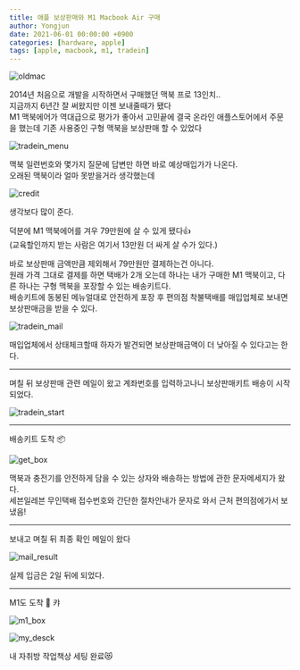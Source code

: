 ```yaml
---
title: 애플 보상판매와 M1 Macbook Air 구매
author: Yongjun
date: 2021-06-01 00:00:00 +0900
categories: [hardware, apple]
tags: [apple, macbook, m1, tradein]
---
```


![oldmac](../../assets/img/m1/oldmac.jpg)

2014년 처음으로 개발을 시작하면서 구매했던 맥북 프로 13인치..   
지금까지 6년간 잘 써왔지만 이젠 보내줄때가 됐다   
M1 맥북에어가 역대급으로 평가가 좋아서 고민끝에 결국 온라인 애플스토어에서 주문을 했는데 기존 사용중인 구형 맥북을 보상판매 할 수 있었다   

![tradein_menu](../../assets/img/m1/tradein1.png)

맥북 일련번호와 몇가지 질문에 답변만 하면 바로 예상매입가가 나온다.   
오래된 맥북이라 얼마 못받을거라 생각했는데   

![credit](../../assets/img/m1/credit.png)

생각보다 많이 준다.   
   
덕분에 M1 맥북에어를 겨우 79만원에 살 수 있게 됐다👍   
(교육할인까지 받는 사람은 여기서 13만원 더 싸게 살 수가 있다.)   

바로 보상판매 금액만큼 제외해서 79만원만 결제하는건 아니다.   
원래 가격 그대로 결제를 하면 택배가 2개 오는데 하나는 내가 구매한 M1 맥북이고, 다른 하나는 구형 맥북을 포장할 수 있는 배송키트다.   
배송키트에 동봉된 메뉴얼대로 안전하게 포장 후 편의점 착불택배를 매입업체로 보내면 보상판매금을 받을 수 있다.   

![tradein_mail](../../assets/img/m1/tradein2.png)

매입업체에서 상태체크할때 하자가 발견되면 보상판매금액이 더 낮아질 수 있다고는 한다.   

---

며칠 뒤 보상판매 관련 메일이 왔고 계좌번호를 입력하고나니 보상판매키트 배송이 시작되었다.   

![tradein_start](../../assets/img/m1/tradein3.png)

---

배송키트 도착 📦

![get_box](../../assets/img/m1/tradein_box.jpg)

맥북과 충전기를 안전하게 담을 수 있는 상자와 배송하는 방법에 관한 문자메세지가 왔다.   
세븐일레븐 무인택배 접수번호와 간단한 절차안내가 문자로 와서 근처 편의점에가서 보냈음!   

 

---

보내고 며칠 뒤 최종 확인 메일이 왔다   

![mail_result](../../assets/img/m1/tradein7.png)

실제 입금은 2일 뒤에 되었다.   

---

M1도 도착 🎁 캬 

![m1_box](../../assets/img/m1/m1open.jpeg)

  

![my_desck](../../assets/img/m1/desk.jpeg)

내 자취방 작업책상 세팅 완료😻
